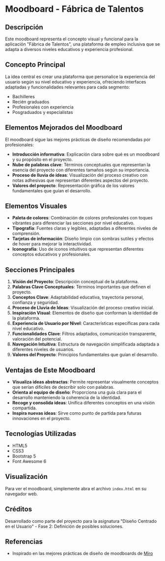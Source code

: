 # Moodboard - Fábrica de Talentos

## Descripción
Este moodboard representa el concepto visual y funcional para la aplicación "Fábrica de Talentos", una plataforma de empleo inclusiva que se adapta a diversos niveles educativos y experiencia profesional.

## Concepto Principal
La idea central es crear una plataforma que personalice la experiencia del usuario según su nivel educativo y experiencia, ofreciendo interfaces adaptadas y funcionalidades relevantes para cada segmento:
- Bachilleres
- Recién graduados
- Profesionales con experiencia
- Posgraduados y especialistas

## Elementos Mejorados del Moodboard
El moodboard sigue las mejores prácticas de diseño recomendadas por profesionales:

- **Introducción informativa**: Explicación clara sobre qué es un moodboard y su propósito en el proyecto.
- **Nube de palabras clave**: Términos conceptuales que representan la esencia del proyecto con diferentes tamaños según su importancia.
- **Proceso de lluvia de ideas**: Visualización del proceso creativo con notas adhesivas que representan diferentes aspectos del proyecto.
- **Valores del proyecto**: Representación gráfica de los valores fundamentales que guían el desarrollo.

## Elementos Visuales
- **Paleta de colores**: Combinación de colores profesionales con toques vibrantes para diferenciar las secciones por nivel educativo.
- **Tipografía**: Fuentes claras y legibles, adaptadas a diferentes niveles de comprensión.
- **Tarjetas de información**: Diseño limpio con sombras sutiles y efectos de hover para mejorar la interactividad.
- **Iconografía**: Uso de iconos intuitivos que representan diferentes conceptos educativos y profesionales.

## Secciones Principales
1. **Visión del Proyecto**: Descripción conceptual de la plataforma.
2. **Palabras Clave Conceptuales**: Términos importantes que definen el proyecto.
3. **Conceptos Clave**: Adaptabilidad educativa, trayectoria personal, confianza y seguridad.
4. **Proceso de Lluvia de Ideas**: Visualización del proceso creativo inicial.
5. **Inspiración Visual**: Elementos de diseño que conforman la identidad de la plataforma.
6. **Experiencia de Usuario por Nivel**: Características específicas para cada nivel educativo.
7. **Funcionalidades Clave**: Filtros adaptados, comunicación transparente, valoración del potencial.
8. **Navegación Intuitiva**: Estructura de navegación simplificada adaptada a diferentes niveles de usuarios.
9. **Valores del Proyecto**: Principios fundamentales que guían el desarrollo.

## Ventajas de Este Moodboard
- **Visualiza ideas abstractas**: Permite representar visualmente conceptos que serían difíciles de describir solo con palabras.
- **Orienta al equipo de diseño**: Proporciona una guía clara para el desarrollo manteniendo la coherencia de la identidad.
- **Recoge y consolida ideas**: Unifica diferentes conceptos en una visión compartida.
- **Inspira nuevas ideas**: Sirve como punto de partida para futuras innovaciones en el proyecto.

## Tecnologías Utilizadas
- HTML5
- CSS3
- Bootstrap 5
- Font Awesome 6

## Visualización
Para ver el moodboard, simplemente abra el archivo `index.html` en su navegador web.

## Créditos
Desarrollado como parte del proyecto para la asignatura "Diseño Centrado en el Usuario" - Fase 2: Definición de posibles soluciones.

## Referencias
- Inspirado en las mejores prácticas de diseño de moodboards de [Miro](https://miro.com/es/moodboard/que-es-moodboard/) 